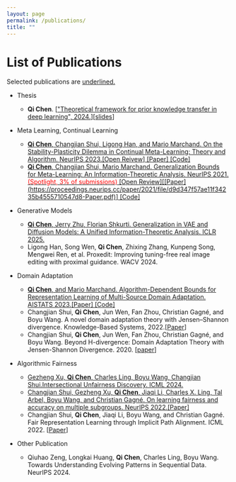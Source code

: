 ```yaml
---
layout: page
permalink: /publications/
title: ""  
---
```


<span></span>
# List of Publications

Selected publications are <span style="text-decoration: underline">underlined.</span>
 
 * Thesis
   - **Qi Chen**. [["Theoretical framework for prior knowledge transfer in deep learning", 2024.](https://corpus.ulaval.ca/server/api/core/bitstreams/701625ab-10af-4c2e-a306-cf4e280f7840/content)][[slides](http://livreq.github.io/images/profile/PhD_Thesis_defense.pdf)]

 * Meta Learning, Continual Learning
    - <span style="text-decoration: underline"> **Qi Chen**, Changjian Shui, Ligong Han, and Mario Marchand. On the Stability-Plasticity Dilemma in Continual Meta-Learning: Theory and Algorithm. NeurIPS 2023.[[Open Reivew](https://openreview.net/forum?id=DNHGKeOhLl)] [[Paper](https://openreview.net/pdf?id=DNHGKeOhLl)] [[Code](https://github.com/livreQ/DynamicCML)]</span>
    - <span style="text-decoration: underline">**Qi Chen**, Changjian Shui, Mario Marchand. Generalization Bounds for Meta-Learning: An Information-Theoretic Analysis. NeurIPS 2021. <font color=red>(Spotlight, 3% of submissions)</font> [[Open Review](https://openreview.net/forum?id=9J2wV5E1Aq_)][[Paper](https://proceedings.neurips.cc/paper/2021/file/d9d347f57ae11f34235b4555710547d8-Paper.pdf)] [[Code](https://github.com/livreQ/meta-sgld)] </span>

 * Generative Models
    - <span style="text-decoration: underline">**Qi Chen**, Jerry Zhu, Florian Shkurti. Generalization in VAE and Diffusion Models: A Unified Information-Theoretic Analysis. ICLR 2025.</span>
    - Ligong Han, Song Wen, **Qi Chen**, Zhixing Zhang, Kunpeng Song, Mengwei Ren, et al. Proxedit: Improving tuning-free real image editing with proximal guidance. WACV 2024.

 * Domain Adaptation
    - <span style="text-decoration: underline">**Qi Chen**, and Mario Marchand. Algorithm-Dependent Bounds for Representation Learning of Multi-Source Domain Adaptation. AISTATS 2023.[[Paper](https://proceedings.mlr.press/v206/chen23h/chen23h.pdf)] [[Code](https://github.com/livreQ/IMDA)]</span>
    - Changjian Shui, **Qi Chen**, Jun Wen, Fan Zhou, Christian Gagné, and Boyu Wang. A novel domain adaptation theory with Jensen–Shannon divergence. Knowledge-Based Systems, 2022.[[Paper](https://openreview.net/pdf?id=ilDfZG2BVDh)]
    - Changjian Shui, **Qi Chen**, Jun Wen, Fan Zhou, Christian Gagné, and Boyu Wang. Beyond H-divergence: Domain Adaptation Theory with Jensen-Shannon Divergence. 2020. [[paper](https://arxiv.org/pdf/2007.15567.pdf)]


  * Algorithmic Fairness
    - <span style="text-decoration: underline">Gezheng Xu, **Qi Chen**, Charles Ling, Boyu Wang, Changjian Shui.Intersectional Unfairness Discovery. ICML 2024. </span>
    - <span style="text-decoration: underline">Changjian Shui, Gezheng Xu, **Qi Chen**, Jiaqi Li, Charles X. Ling, Tal Arbel, Boyu Wang, and Christian Gagné. On learning fairness and accuracy on multiple subgroups. NeurIPS 2022.[[Paper](https://proceedings.neurips.cc/paper_files/paper/2022/file/dc96134e169de5aea1ba1fc34dfb8419-Paper-Conference.pdf)]</span>
    - Changjian Shui, **Qi Chen**, Jiaqi Li, Boyu Wang, and Christian Gagné. Fair Representation Learning through Implicit Path Alignment. ICML 2022. [[Paper](https://arxiv.org/pdf/2205.13316.pdf)]

  * Other Publication
    - Qiuhao Zeng, Longkai Huang, **Qi Chen**, Charles Ling, Boyu Wang. Towards Understanding Evolving Patterns in Sequential Data. NeurIPS 2024.

  
